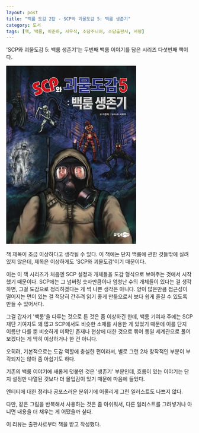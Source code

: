 ```yaml
---
layout: post
title: "백룸 도감 2탄 - SCP와 괴물도감 5: 백룸 생존기"
category: 도서
tags: [책, 백룸, 이준하, 서우석, 소담주니어, 소담출판사, 서평]
---
```


'SCP와 괴물도감 5: 백룸 생존기'는
두번째 백룸 이야기를 담은 시리즈 다섯번째 책이다.

![표지](/images/book/scp-and-monster-encyclopedia-5-the-backrooms-survival-book-h480.jpg)

책 제목이 조금 이상하다고 생각될 수 있다.
이 책에는 단지 백룸에 관한 것들밖에 실려있지 않은데,
제목은 이상하게도 'SCP와 괴물도감'이기 때문이다.

이는 이 책 시리즈가 처음엔 SCP 설정과 개체들을 도감 형식으로 보여주는 것에서 시작했기 때문이다.
SCP에는 그 넘버링 숫자만큼이나 엄청난 수의 개체들이 있다는 걸 생각하면,
그걸 도감으로 정리하겠다는 게 썩 나쁜 생각은 아니다.
양이 많은만큼 접근성이 떨어지는 면이 있는 걸
적당히 간추려 읽기 좋게 만듦으로서 보다 쉽게 즐길 수 있도록 만들 수 있어서다.

그걸 갑자기 '백룸'을 다루는 것으로 튼 것은 좀 이상하긴 한데,
백룸 기여자 주에는 SCP 재단 기여자도 꽤 많고
SCP에서도 비슷한 소재를 사용한 게 있었기 때문에
이를 단지 이름만 다를 뿐 비슷하게 미확인 존재나 현상에 대한 것으로 묶어
동일 세계관으로 풀어보겠다는 게 딱히 이상하거나 한 건 아니다.

오히려, 기본적으로는 도감 역할에 충실한 편이라서,
별로 그런 2차 창작적인 부분이 부각되지는 않아 좀 아쉽기도 하다.

기존의 백룸 이야기에 새롭게 덧붙인 것은 '생존기' 부분인데,
흐름이 있는 이야기는 단지 설정만 나열된 것보다 더 몰입감이 있기 때문에 마음에 들었다.

엔티티에 대한 정리나
공포스러운 분위기에 어울리게 그린 일러스트도 나쁘지 않다.

다만, 같은 그림을 반복해서 사용하는 것은 좀 아쉬워서,
다른 일러스트를 그려넣거나 아니면 내용을 더 채우는 게 어땠을까 싶다.



<div class="im im-info">
이 리뷰는 출판사로부터 책을 받고 작성했다.
</div>
